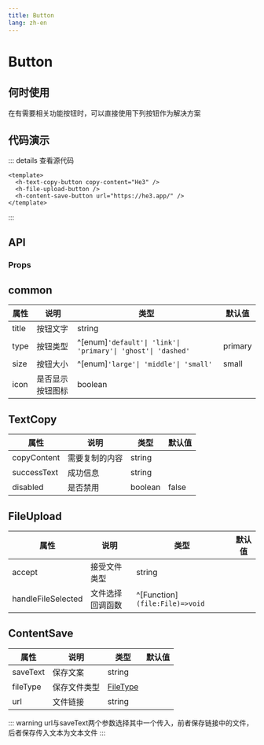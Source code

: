 ```yaml
---
title: Button
lang: zh-en
---
```

# Button

## 何时使用

在有需要相关功能按钮时，可以直接使用下列按钮作为解决方案

## 代码演示

<a-space>
  <h-text-copy-button copy-content="He3" />
  <h-file-upload-button />
  <h-content-save-button url="https://he3.app/" />
</a-space>

::: details 查看源代码

```vue
<template>
  <h-text-copy-button copy-content="He3" />
  <h-file-upload-button />
  <h-content-save-button url="https://he3.app/" />
</template>

```

:::

## API

### Props

## common

| 属性  | 说明             | 类型                                                         | 默认值  |
| ----- | ---------------- | ----------------------------------------------------------- | ------- |
| title | 按钮文字         | string                                                       |         |
| type  | 按钮类型         | ^[enum]`'default'\| 'link'\| 'primary'\| 'ghost'\| 'dashed'` | primary |
| size  | 按钮大小         | ^[enum]`'large'\| 'middle'\| 'small'`                        | small   |
| icon  | 是否显示按钮图标 | boolean                                                      |         |

## TextCopy

| 属性        | 说明           | 类型    | 默认值 |
| ----------- | -------------- | ------- | ------ |
| copyContent | 需要复制的内容 | string  |        |
| successText | 成功信息       | string  |        |
| disabled    | 是否禁用       | boolean | false  |

## FileUpload

| 属性               | 说明             | 类型              | 默认值 |
| ------------------ | ---------------- | ----------------- | ------ |
| accept             | 接受文件类型     | string            |        |
| handleFileSelected | 文件选择回调函数 | ^[Function]`(file:File)=>void` |        |

## ContentSave

| 属性     | 说明         | 类型                                                                               | 默认值 |
| -------- | ------------ | ---------------------------------------------------------------------------------- | ------ |
| saveText | 保存文案     | string                                                                             |        |
| fileType | 保存文件类型 | [FileType](https://developer.mozilla.org/zh-CN/docs/Web/Media/Formats/Image_types) |        |
| url      | 文件链接     | string                                                                             |        |

::: warning
url与saveText两个参数选择其中一个传入，前者保存链接中的文件，后者保存传入文本为文本文件
:::
